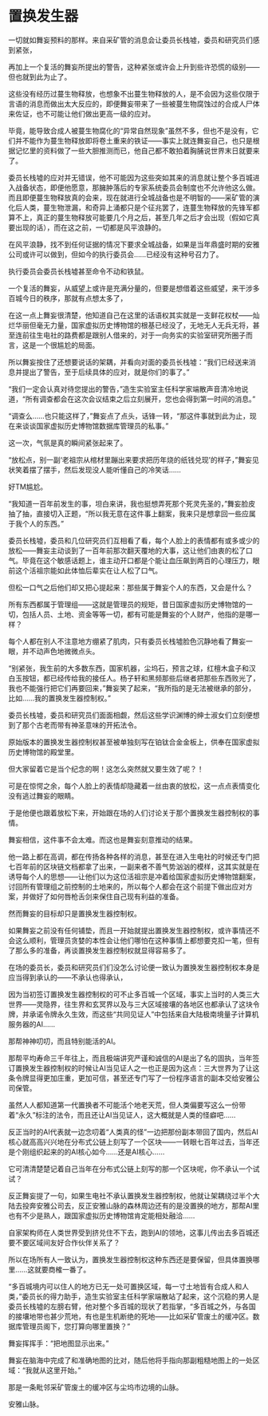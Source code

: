 # 置换发生器

一切就如舞妄预料的那样。来自采矿管的消息会让委员长栈墟，委员和研究员们感到紧张，

再加上一个复活的舞妄所提出的警告，这种紧张或许会上升到些许恐慌的级别——但也就到此为止了。

这些没有经历过蔓生物释放，也想象不出蔓生物释放的人，是不会因为这些仅限于言语的消息而做出太大反应的，即便舞妄带来了一些被蔓生物腐蚀过的合成人尸体来佐证，也不可能让他们做出更高一级的应对。

毕竟，能导致合成人被蔓生物腐化的“异常自然现象”虽然不多，但也不是没有，它们并不能作为蔓生物释放即将卷土重来的铁证——事实上就连舞妄自己，也只是根据记忆里的资料做了一些大胆推测而已，他自己都不敢拍着胸脯说世界末日就要来了。

委员长栈墟的应对并无错误，他不可能因为这些突如其来的消息就让整个多百城进入战备状态，即便他愿意，那臃肿落后的专家系统委员会制度也不允许他这么做。而且即便蔓生物释放真的会来，现在就进行全城战备也是不明智的——采矿管的演化后人类，蔓生物泄漏，和奇异上涌都只是个征兆罢了，连蔓生物释放的先锋军都算不上，真正的蔓生物释放可能要几个月之后，甚至几年之后才会出现（假如它真要出现的话），而在这之前，一切都是风平浪静的。

在风平浪静，找不到任何证据的情况下要求全城战备，如果是当年鼎盛时期的安雅公司或许可以做到，但如今的执行委员会……已经没有这种号召力了。

执行委员会委员长栈墟甚至命令不动和铁鼠。

一个复活的舞妄，从威望上或许是充满分量的，但要是想借着这些威望，来干涉多百城今日的秩序，那就有点想太多了，

在这一点上舞妄很清楚，他知道自己在这里的话语权其实就是一支鲜花权杖——灿烂华丽但毫无力量，国家虚拟历史博物馆的根基已经没了，无地无人无兵无将，甚至连前往生电社的路费都是跟别人借来的，对于一向务实的实验室研究所圈子而言，这是一个很尴尬的局面。

所以舞妄按住了还想要说话的架耦，并看向对面的委员长栈墟：“我们已经送来消息并提出了警告，至于后续具体的应对，就是你们的事了。”

“我们一定会认真对待您提出的警告，”造生实验室主任科学家端散声音清冷地说道，“所有调查都会在这次会议结束之后立刻展开，您也会得到第一时间的消息。”

“调查么……也只能这样了，”舞妄点了点头，话锋一转，“那这件事就到此为止，现在来谈谈国家虚拟历史博物馆数据库管理员的私事。”

这一次，气氛是真的瞬间紧张起来了。

“放松点，别一副‘老祖宗从棺材里蹦出来要求把历年烧的纸钱兑现’的样子，”舞妄见状笑着摆了摆手，然后发现没人能听懂自己的冷笑话……

好TM尴尬。

“我知道一百年前发生的事，坦白来讲，我也挺想弄死那个死灵先圣的，”舞妄脸皮抽了抽，直接切入正题，“所以我无意在这件事上翻案，我来只是想拿回一些应属于我个人的东西。”

委员长栈墟，委员和几位研究员们互相看了看，每个人脸上的表情都有或多或少的放松——舞妄主动谈到了一百年前那次翻天覆地的大事，这让他们由衷的松了口气。毕竟在这个敏感话题上，谁主动开口都是个能让血压飙到两百的心理压力，眼前这个活祖宗能如此体恤后辈实在让人松了口气。

但松一口气之后他们却又把心提起来：那些属于舞妄个人的东西，又会是什么？

所有东西都属于管理组——这就是管理员的规矩，昔日国家虚拟历史博物馆的一切，包括人员、土地、资金等等一切，都有可能是舞妄的个人财产，他指的是哪一样？

每个人都在别人不注意地方绷紧了肌肉，只有委员长栈墟脸色沉静地看了舞妄一眼，并不动声色地微微点头。

“别紧张，我生前的大多数东西，国家机器，尘坞石，预言之球，红檀木盒子和汉白玉按钮，都已经传给我的接任人。杨子轩和黑频那些后继者把那些东西败光了，我也不能强行把它们再要回来，”舞妄笑了起来，“我所指的是无法被继承的部分，比如……我的置换发生器控制权。”

委员长栈墟，委员和研究员们面面相觑，然后这些学识渊博的绅士淑女们立刻便想到了那个古老而带有神圣意味的开拓法令。

原始版本的置换发生器控制权甚至被单独刻写在铂钛合金金板上，供奉在国家虚拟历史博物馆的殿堂里。

但大家留着它是当个纪念的啊！这怎么突然就又要生效了呢？！

可是在惊愕之余，每个人脸上的表情却隐藏着一丝由衷的放松，这一点点表情变化没有逃过舞妄的眼睛。

于是他便也跟着放松下来，开始跟在场的人们讨论关于那个置换发生器控制权的事情。

舞妄相信，这件事不会太难。而这也是舞妄刻意推动的结果。

他一路上都在高调，都在传扬各种各样的消息，甚至在进入生电社的时候还专门把七百年前的区块链文档都拿了出来，一副来者不善气势汹汹的模样，这其实就是在诱导每个人的思想——让他们以为这位活祖宗是冲着给国家虚拟历史博物馆翻案，讨回所有管理组之前控制的土地来的，所以每个人都会在这个前提下做出应对方案，并做好了如何唇枪舌剑来保住自己现有利益的准备。

然而舞妄的目标却只是置换发生器控制权。

如果舞妄之前没有任何铺垫，而且一开始就提出置换发生器控制权，或许事情还不会这么顺利，管理员贪婪的本性会让他们哪怕在这种事情上都想要克扣一笔，但有了那么多的准备，再谈置换发生器控制权就显得容易多了。

在场的委员长，委员和研究员们们没怎么讨论便一致认为置换发生器控制权本身是应当得到承认的——不承认也得承认，

因为当初签订置换发生器控制权的可不止多百城一个区域，事实上当时的人类三大世界——灵隐界，往生界和玄冥界以及与三大区域接壤的各地区也都承认了这块令牌，并承诺令牌永久生效，而这些“共同见证人”中包括来自大陆极南境量子计算机服务器的AI……

那帮神神叨叨，而且特别能活的AI。

那帮平均寿命三千年往上，而且极端讲究严谨和诚信的AI是出了名的固执，当年签订置换发生器控制权的时候让AI当见证人之一也正是因为这点：三大世界为了让这条令牌显得更加庄重，更加可信，甚至还专门写了一份程序语言的副本交给安雅公司保管。

虽然人人都知道第一代置换者不可能活个地老天荒，但人类偏要写这么一份带着“永久”标注的法令，而且还让AI当见证人，这大概就是人类的怪癖吧……

反正当时的AI代表就一边念叨着“人类真的怪”一边把那份副本带回了国内，然后AI核心就高高兴兴地在分布式公链上刻写了一个区块——一转眼七百年过去，当年还是个刚组织起来的的AI核心如今……还是AI核心……

它可清清楚楚记着自己当年在分布式公链上刻写的那一个区块呢，你不承认一个试试？

反正舞妄提了一句，如果生电社不承认置换发生器控制权，他就让架耦绕过半个大陆去投奔安雅公司去，反正安雅山脉的森林周边还有的是没置换的地方，那帮AI里也有不少是熟人，跟国家虚拟历史博物馆肯定能相处融洽……

自家架构师在人类世界受到挤兑住不下去，跑到AI的领地，这事儿传出去多百城还要不要区域间友好合作伙伴关系了？

所以在场所有人一致认为，置换发生器控制权这种东西还是要保留，但具体置换哪里……这就要商榷一番了。

“多百城境内可以住人的地方已无一处可置换区域，每一寸土地皆有合成人和人类，”委员长的得力助手，造生实验室主任科学家端散站了起来，这个沉稳的男人是委员长栈墟的左膀右臂，他对整个多百城的现状了若指掌，“多百城之外，与各国的接壤地带也甚少荒地，有也是生机断绝的死地——比如采矿管废土的缓冲区。数据库管理员阁下，您打算向哪里置换？”

舞妄挥挥手：“把地图显示出来。”

舞妄在脑海中完成了和准确地图的比对，随后他将手指向那副粗糙地图上的一处区域：“我就从这里开始。”

那是一条毗邻采矿管废土的缓冲区与尘坞市边境的山脉。

安雅山脉。


